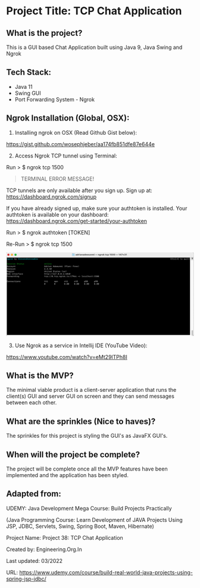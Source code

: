 # Project Title: TCP Chat Application


## What is the project?

This is a GUI based Chat Application built using Java 9, Java Swing and Ngrok 


## Tech Stack:

- Java 11
- Swing GUI
- Port Forwarding System - Ngrok

## Ngrok Installation (Global, OSX):

1. Installing ngrok on OSX (Read Github Gist below):

https://gist.github.com/wosephjeber/aa174fb851dfe87e644e

2. Access Ngrok TCP tunnel using Terminal: 

Run > $ ngrok tcp 1500

> TERMINAL ERROR MESSAGE!

TCP tunnels are only available after you sign up.
Sign up at: https://dashboard.ngrok.com/signup

If you have already signed up, make sure your authtoken is installed.
Your authtoken is available on your dashboard: https://dashboard.ngrok.com/get-started/your-authtoken 

Run > $ ngrok authtoken [TOKEN]

Re-Run > $ ngrok tcp 1500

![This is an image](src/demo/ngrok_screenshot_1.png)

3. Use Ngrok as a service in Intellij IDE (YouTube Video):

https://www.youtube.com/watch?v=eMt29lTPh8I

## What is the MVP?

The minimal viable product is a client-server application that runs the client(s) GUI and server GUI on screen and they can send messages between each other.


## What are the sprinkles (Nice to haves)?

The sprinkles for this project is styling the GUI's as JavaFX GUI's.


## When will the project be complete?

The project will be complete once all the MVP features have been implemented and the application has been styled.


## Adapted from:

UDEMY: Java Development Mega Course: Build Projects Practically

(Java Programming Course: Learn Development of JAVA Projects Using JSP, JDBC, Servlets, Swing, Spring Boot, Maven, Hibernate)

Project Name: Project 38: TCP Chat Application

Created by: Engineering.Org.In

Last updated: 03/2022

URL: https://www.udemy.com/course/build-real-world-java-projects-using-spring-jsp-jdbc/
